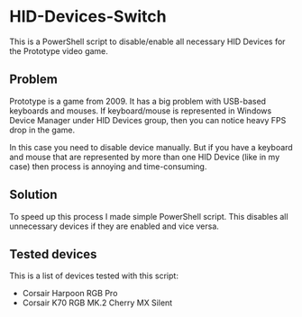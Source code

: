 # HID-Devices-Switch
This is a PowerShell script to disable/enable all necessary HID Devices for the Prototype video game.

## Problem
Prototype is a game from 2009. It has a big problem with USB-based keyboards and mouses. If keyboard/mouse is represented in Windows Device Manager under HID Devices group, then you can notice heavy FPS drop in the game.

In this case you need to disable device manually. But if you have a keyboard and mouse that are represented by more than one HID Device (like in my case) then process is annoying and time-consuming.

## Solution
To speed up this process I made simple PowerShell script. This disables all unnecessary devices if they are enabled and vice versa.

## Tested devices
This is a list of devices tested with this script:

* Corsair Harpoon RGB Pro
* Corsair K70 RGB MK.2 Cherry MX Silent
